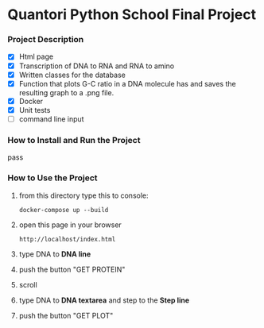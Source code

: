 # Quantori Python School Final Project


### Project Description

- [x] Html page
- [x] Transcription of DNA to RNA and RNA to amino
- [x] Written classes for the database
- [x] Function that plots G-C ratio in a DNA molecule has and saves the resulting graph to a .png file.
- [x] Docker
- [x] Unit tests
- [ ] command line input

### How to Install and Run the Project

pass

### How to Use the Project

1. from this directory type this to console:

    `docker-compose up --build`


2. open this page in your browser

    `http://localhost/index.html`


3. type DNA to **DNA line**
4. push the button "GET PROTEIN"
5. scroll
6. type DNA to **DNA textarea** and step to the **Step line**
7. push the button "GET PLOT"
